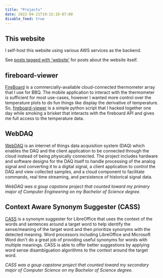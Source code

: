 ```yaml
---
title: "Projects"
date: 2022-04-21T19:15:19-07:00
disable_feed: true
---
```


## This website
I self-host this website using various AWS services as the backend.

See [posts tagged with 'website'](/tags/website/) for posts about the website itself.

## fireboard-viewer
[FireBoard](https://www.fireboard.com/) is a commercially-available cloud-connected thermometer array that I use for BBQ. The mobile application to interact with the thermometer is sufficient for most use-cases, however I wanted more control over the temperature plots to do fun things like display the derivative of temperature. So, [fireboard-viewer](https://github.com/cwlucas41/fireboard-viewer) is a simple python script that I hacked together one day while smoking a brisket that interacts with the fireboard API and gives me full access to the temperature data.

## WebDAQ
[WebDAQ](https://github.com/cwlucas41/webDAQ) is an internet of things data acquisition system (DAQ) which enables the DAQ and the client application to be connected through the cloud instead of being physically connected. The project includes hardware and software designs for the DAQ itself to handle processing of the analog signal and converting it to a digital signal, a client application to control the DAQ and view collected samples, and a cloud component to facilitate commands, real time streaming, and persistence of historical signal data.

*WebDAQ was a goup capstone project that counted toward my primary major of Computer Engineering on my Bachelor of Science degree.*

## Context Aware Synonym Suggester (CASS)
[CASS](https://github.com/cwlucas41/CASS) is a synonym suggester for LibreOffice that uses the context of the words and sentences around a target word to help identify the sense/meaning of the target word and then prioritize synonyms with the detected meaning. Word processors including LibreOffice and Microsoft Word don't do a great job of providing useful synonyms for words with multiple meanings. CASS is able to offer better suggestions by applying word sense disambiguation algorithms to the context around the target word.

*CASS was a goup capstone project that counted toward my secondary major of Computer Science on my Bachelor of Science degree.*
